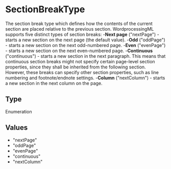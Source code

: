 # SectionBreakType

The section break type which defines how the contents of the current section are placed relative to the previous section.
WordprocessingML supports five distinct types of section breaks:
-**Next page** ("nextPage") - starts a new section on the next page (the default value).
-**Odd** ("oddPage") - starts a new section on the next odd-numbered page.
-**Even** ("evenPage") - starts a new section on the next even-numbered page.
-**Continuous** ("continuous") - starts a new section in the next paragraph.
This means that continuous section breaks might not specify certain page-level section properties,
since they shall be inherited from the following section.
However, these breaks can specify other section properties, such as line numbering and footnote/endnote settings.
-**Column** ("nextColumn") - starts a new section in the next column on the page.

## Type

Enumeration

## Values

- "nextPage"
- "oddPage"
- "evenPage"
- "continuous"
- "nextColumn"
